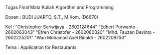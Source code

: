 Tugas Final Mata Kuliah Algorithm and Programming 

Dosen : BUDI JUARTO, S.T., M.Kom. (D6670)

Kel   : "Christopher Seriwijaya   - 2602124644"
        "Edbert Purwanto          - 2602063043"
        "Efren Christofer         - 2602080320"
        "Mhd. Fauzan Devinto      - 2602225201"
        "Wan Mohamad Axel Rinaldi - 2602208750"
        
Tema  : Application for Restaurants 

